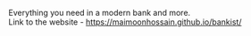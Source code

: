 Everything you need in a modern bank and more.  
Link to the website - https://maimoonhossain.github.io/bankist/
